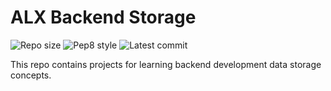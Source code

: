 # ALX Backend Storage

![Repo size](https://img.shields.io/github/repo-size/Anthony-cloud-1/alx-backend-storage)
![Pep8 style](https://img.shields.io/badge/PEP8-style%20guide-red?style=round-square)
![Latest commit](https://img.shields.io/github/last-commit/Anthony-cloud-1/alx-backend-storage/main?style=round-square)

This repo contains projects for learning backend development data storage concepts.
